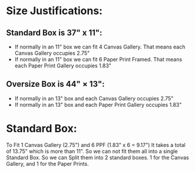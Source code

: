 # Size Justifications:
## Standard Box is 37" x 11":
- If normally in an 11" box we can fit 4 Canvas Gallery. That means each Canvas Gallery occupies 2.75"
- If normally in an 11" box we can fit 6 Paper Print Framed. That means each Paper Print Gallery occupies 1.83"
## Oversize Box is 44" × 13":
- If normally in an 13" box and each Canvas Gallery occupies 2.75"
- If normally in an 13" box and each Paper Print Gallery occupies 1.83"

# Standard Box:
To Fit 1 Canvas Gallery (2.75") and 6 PPF (1.83" x 6 = 9.17") It takes a total of 13.75" which is more than 11". So we can not fit them all 
into a single Standard Box. So we can Split them into 2 standard boxes. 1 for the Canvas Gallery, and 1 for the Paper Prints.
